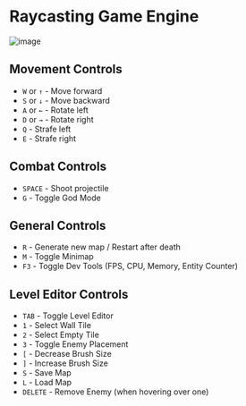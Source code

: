 # Raycasting Game Engine
![image](https://github.com/user-attachments/assets/b3d3b4e3-5054-4f3d-96b9-97e94ce71303)

## Movement Controls
- `W` or `↑` - Move forward
- `S` or `↓` - Move backward
- `A` or `←` - Rotate left
- `D` or `→` - Rotate right
- `Q` - Strafe left
- `E` - Strafe right

## Combat Controls
- `SPACE` - Shoot projectile
- `G` - Toggle God Mode

## General Controls
- `R` - Generate new map / Restart after death
- `M` - Toggle Minimap
- `F3` - Toggle Dev Tools (FPS, CPU, Memory, Entity Counter)

## Level Editor Controls
- `TAB` - Toggle Level Editor
- `1` - Select Wall Tile
- `2` - Select Empty Tile
- `3` - Toggle Enemy Placement
- `[` - Decrease Brush Size
- `]` - Increase Brush Size
- `S` - Save Map
- `L` - Load Map
- `DELETE` - Remove Enemy (when hovering over one)
